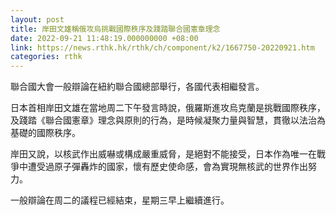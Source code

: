 ```yaml
---
layout: post
title: 岸田文雄稱俄攻烏挑戰國際秩序及踐踏聯合國憲章理念
date: 2022-09-21 11:48:19.000000000 +08:00
link: https://news.rthk.hk/rthk/ch/component/k2/1667750-20220921.htm
categories: rthk
---
```


聯合國大會一般辯論在紐約聯合國總部舉行，各國代表相繼發言。

日本首相岸田文雄在當地周二下午發言時說，俄羅斯進攻烏克蘭是挑戰國際秩序，及踐踏《聯合國憲章》理念與原則的行為，是時候凝聚力量與智慧，貫徹以法治為基礎的國際秩序。

岸田又說，以核武作出威嚇或構成嚴重威脅，是絕對不能接受，日本作為唯一在戰爭中遭受過原子彈轟炸的國家，懷有歷史使命感，會為實現無核武的世界作出努力。

一般辯論在周二的議程已經結束，星期三早上繼續進行。
